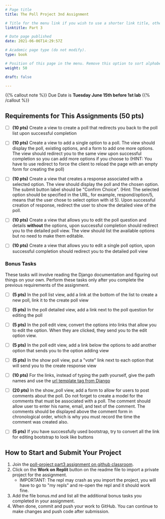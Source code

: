```yaml
---
# Page title
title: The Poll Project 3nd Assignment

# Title for the menu link if you wish to use a shorter link title, otherwise remove this option.
linktitle: Part 3

# Date page published
date: 2021-06-06T14:29:57Z

# Academic page type (do not modify).
type: book

# Position of this page in the menu. Remove this option to sort alphabetically.
weight: 50

draft: false

---
```


{{% callout note %}}
Due Date is <strong>Tuesday June 15th before 1st lab</strong>
{{% /callout %}}

## Requirements for This Assignments (50 pts)

- [ ] **(10 pts)** Create a view to create a poll that redirects you back to the poll list upon successful completion
- [ ] **(10 pts)** Create a view to add a single option to a poll. The view should display the poll, existing options, and a form to add one more options. The view should redirect you to the same view upon successful completion so you can add more options if you choose to (HINT: You have to use redirect to force the client to reload the page with an empty form for creating the poll)
- [ ] **(10 pts)** Create a view that creates a response associated with a selected option. The view should display the poll and the chosen option. The submit button label should be "Confirm Choice". (Hint: The selected option should be specified in the URL, for example, respond/option/5, means that the user chose to select option with id 5). Upon successful creation of response, redirect the user to show the detailed view of the poll.
- [ ] **(10 pts)** Create a view that allows you to edit the poll question and details **without** the options, upon successful completion should redirect you to the detailed poll view. The view should list the available options but no need to make them editable.
- [ ] **(10 pts)** Create a view that allows you to edit a single poll option, upon successful completion should redirect you to the detailed poll view


### Bonus Tasks

These tasks will involve reading the Django documentation and figuring out things on your own. Perform these tasks only after you complete the previous requirements of the assignment.


- [ ] **(5 pts)** In the poll list view, add a link at the bottom of the list to create a new poll, link it to the create poll view
- [ ] **(5 pts)** In the poll detailed view, add a link next to the poll question for editing the poll
- [ ] **(5 pts)** In the poll edit view, convert the options into links that allow you to edit the option. When they are clicked, they send you to the edit option view.
- [ ] **(5 pts)** In the poll edit view, add a link below the options to add another option that sends you to the option adding view
- [ ] **(5 pts)** In the show poll view, put a "vote" link next to each option that will send you to the create response view
- [ ] **(10 pts)** For the links, instead of typing the path yourself, give the path names and use the [url template tag from Django](https://docs.djangoproject.com/en/3.2/ref/templates/builtins/#url)
- [ ] **(20 pts)** In the show_poll view, add a form to allow for users to post comments about the poll. Do not forget to create a model for the comments that must be associated with a poll. The comment should allow user to enter his name, email, and text of the comment. The comments should be displayed above the comment form in chronological order, which is why you must record the time the comment was created also.
- [ ] **(5 pts)** If you have successfully used bootstrap, try to convert all the link for editing bootstrap to look like buttons


## How to Start and Submit Your Project

1. Join the [poll-project part3 assignment on github classroom](https://classroom.github.com/a/0JE2Bq4p).
2. Click on the **Work on Replit** button on the readme file to import a private project for the assignment.
   - IMPORTANT: The repl may crash as you import the project, you will have to go to "my repls" and re-open the repl and it should work fine.
3. Add the file bonus.md and list all the additional bonus tasks you completed in your assignment.
4. When done, commit and push your work to GitHub. You can continue to make changes and push code after submission.
